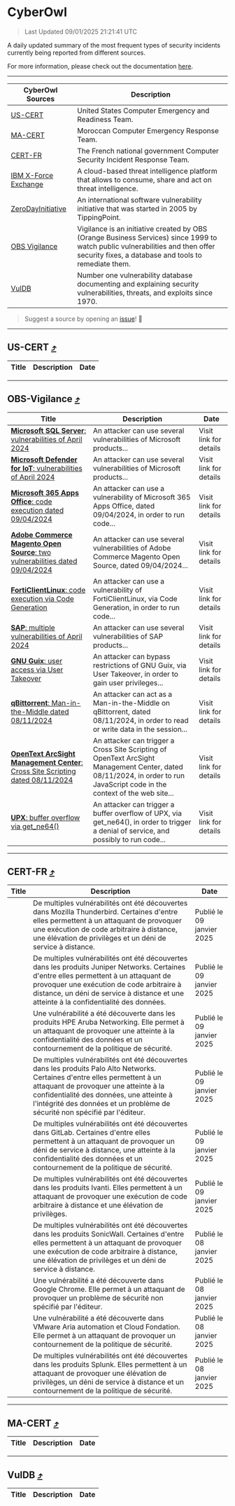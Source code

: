 
 <div id='top'></div>

# CyberOwl

 > Last Updated 09/01/2025 21:21:41 UTC
 
 A daily updated summary of the most frequent types of security incidents currently being reported from different sources.
 
 For more information, please check out the documentation [here](./docs/README.md).
 
 ---
 |CyberOwl Sources|Description|
 |---|---|
 |[US-CERT](#us-cert-arrow_heading_up)|United States Computer Emergency and Readiness Team.|
 |[MA-CERT](#ma-cert-arrow_heading_up)|Moroccan Computer Emergency Response Team.|
 |[CERT-FR](#cert-fr-arrow_heading_up)|The French national government Computer Security Incident Response Team.|
 |[IBM X-Force Exchange](#ibmcloud-arrow_heading_up)|A cloud-based threat intelligence platform that allows to consume, share and act on threat intelligence.|
 |[ZeroDayInitiative](#zerodayinitiative-arrow_heading_up)|An international software vulnerability initiative that was started in 2005 by TippingPoint.|
 |[OBS Vigilance](#obs-vigilance-arrow_heading_up)|Vigilance is an initiative created by OBS (Orange Business Services) since 1999 to watch public vulnerabilities and then offer security fixes, a database and tools to remediate them.|
 |[VulDB](#vuldb-arrow_heading_up)|Number one vulnerability database documenting and explaining security vulnerabilities, threats, and exploits since 1970.|
 
 > Suggest a source by opening an [issue](https://github.com/karimhabush/cyberowl/issues)! :raised_hands:
 ---

## US-CERT [:arrow_heading_up:](#cyberowl)

 |Title|Description|Date|
 |---|---|---|
 
 ---

## OBS-Vigilance [:arrow_heading_up:](#cyberowl)

 |Title|Description|Date|
 |---|---|---|
 |[<a href="https://vigilance.fr/vulnerability/Microsoft-SQL-Server-vulnerabilities-of-April-2024-44014" class="noirorange"><b>Microsoft SQL Server</b>: vulnerabilities of April 2024</a>](https://vigilance.fr/vulnerability/Microsoft-SQL-Server-vulnerabilities-of-April-2024-44014)|An attacker can use several vulnerabilities of Microsoft products...|Visit link for details|
 |[<a href="https://vigilance.fr/vulnerability/Microsoft-Defender-for-IoT-vulnerabilities-of-April-2024-44013" class="noirorange"><b>Microsoft Defender for IoT</b>: vulnerabilities of April 2024</a>](https://vigilance.fr/vulnerability/Microsoft-Defender-for-IoT-vulnerabilities-of-April-2024-44013)|An attacker can use several vulnerabilities of Microsoft products...|Visit link for details|
 |[<a href="https://vigilance.fr/vulnerability/Microsoft-365-Apps-Office-code-execution-dated-09-04-2024-44012" class="noirorange"><b>Microsoft 365 Apps  Office</b>: code execution dated 09/04/2024</a>](https://vigilance.fr/vulnerability/Microsoft-365-Apps-Office-code-execution-dated-09-04-2024-44012)|An attacker can use a vulnerability of Microsoft 365 Apps  Office, dated 09/04/2024, in order to run code...|Visit link for details|
 |[<a href="https://vigilance.fr/vulnerability/Adobe-Commerce-Magento-Open-Source-two-vulnerabilities-dated-09-04-2024-44008" class="noirorange"><b>Adobe Commerce  Magento Open Source</b>: two vulnerabilities dated 09/04/2024</a>](https://vigilance.fr/vulnerability/Adobe-Commerce-Magento-Open-Source-two-vulnerabilities-dated-09-04-2024-44008)|An attacker can use several vulnerabilities of Adobe Commerce  Magento Open Source, dated 09/04/2024...|Visit link for details|
 |[<a href="https://vigilance.fr/vulnerability/FortiClientLinux-code-execution-via-Code-Generation-44001" class="noirorange"><b>FortiClientLinux</b>: code execution via Code Generation</a>](https://vigilance.fr/vulnerability/FortiClientLinux-code-execution-via-Code-Generation-44001)|An attacker can use a vulnerability of FortiClientLinux, via Code Generation, in order to run code...|Visit link for details|
 |[<a href="https://vigilance.fr/vulnerability/SAP-multiple-vulnerabilities-of-April-2024-43996" class="noirorange"><b>SAP</b>: multiple vulnerabilities of April 2024</a>](https://vigilance.fr/vulnerability/SAP-multiple-vulnerabilities-of-April-2024-43996)|An attacker can use several vulnerabilities of SAP products...|Visit link for details|
 |[<a href="https://vigilance.fr/vulnerability/GNU-Guix-user-access-via-User-Takeover-45567" class="noirorange"><b>GNU Guix</b>: user access via User Takeover</a>](https://vigilance.fr/vulnerability/GNU-Guix-user-access-via-User-Takeover-45567)|An attacker can bypass restrictions of GNU Guix, via User Takeover, in order to gain user privileges...|Visit link for details|
 |[<a href="https://vigilance.fr/vulnerability/qBittorrent-Man-in-the-Middle-dated-08-11-2024-45566" class="noirorange"><b>qBittorrent</b>: Man-in-the-Middle dated 08/11/2024</a>](https://vigilance.fr/vulnerability/qBittorrent-Man-in-the-Middle-dated-08-11-2024-45566)|An attacker can act as a Man-in-the-Middle on qBittorrent, dated 08/11/2024, in order to read or write data in the session...|Visit link for details|
 |[<a href="https://vigilance.fr/vulnerability/OpenText-ArcSight-Management-Center-Cross-Site-Scripting-dated-08-11-2024-45565" class="noirorange"><b>OpenText ArcSight Management Center</b>: Cross Site Scripting dated 08/11/2024</a>](https://vigilance.fr/vulnerability/OpenText-ArcSight-Management-Center-Cross-Site-Scripting-dated-08-11-2024-45565)|An attacker can trigger a Cross Site Scripting of OpenText ArcSight Management Center, dated 08/11/2024, in order to run JavaScript code in the context of the web site...|Visit link for details|
 |[<a href="https://vigilance.fr/vulnerability/UPX-buffer-overflow-via-get-ne64-43979" class="noirorange"><b>UPX</b>: buffer overflow via get_ne64()</a>](https://vigilance.fr/vulnerability/UPX-buffer-overflow-via-get-ne64-43979)|An attacker can trigger a buffer overflow of UPX, via get_ne64(), in order to trigger a denial of service, and possibly to run code...|Visit link for details|
 
 ---

## CERT-FR [:arrow_heading_up:](#cyberowl)

 |Title|Description|Date|
 |---|---|---|
 |[](https://www.cert.ssi.gouv.fr/avis/CERTFR-2025-AVI-0019/)|De multiples vulnérabilités ont été découvertes dans Mozilla Thunderbird. Certaines d'entre elles permettent à un attaquant de provoquer une exécution de code arbitraire à distance, une élévation de privilèges et un déni de service à distance.|Publié le 09 janvier 2025|
 |[](https://www.cert.ssi.gouv.fr/avis/CERTFR-2025-AVI-0018/)|De multiples vulnérabilités ont été découvertes dans les produits Juniper Networks. Certaines d'entre elles permettent à un attaquant de provoquer une exécution de code arbitraire à distance, un déni de service à distance et une atteinte à la confidentialité des données.|Publié le 09 janvier 2025|
 |[](https://www.cert.ssi.gouv.fr/avis/CERTFR-2025-AVI-0017/)|Une vulnérabilité a été découverte dans les produits HPE Aruba Networking. Elle permet à un attaquant de provoquer une atteinte à la confidentialité des données et un contournement de la politique de sécurité.|Publié le 09 janvier 2025|
 |[](https://www.cert.ssi.gouv.fr/avis/CERTFR-2025-AVI-0016/)|De multiples vulnérabilités ont été découvertes dans les produits Palo Alto Networks. Certaines d'entre elles permettent à un attaquant de provoquer une atteinte à la confidentialité des données, une atteinte à l'intégrité des données et un problème de sécurité non spécifié par l'éditeur.|Publié le 09 janvier 2025|
 |[](https://www.cert.ssi.gouv.fr/avis/CERTFR-2025-AVI-0015/)|De multiples vulnérabilités ont été découvertes dans GitLab. Certaines d'entre elles permettent à un attaquant de provoquer un déni de service à distance, une atteinte à la confidentialité des données et un contournement de la politique de sécurité.|Publié le 09 janvier 2025|
 |[](https://www.cert.ssi.gouv.fr/avis/CERTFR-2025-AVI-0014/)|De multiples vulnérabilités ont été découvertes dans les produits Ivanti. Elles permettent à un attaquant de provoquer une exécution de code arbitraire à distance et une élévation de privilèges.|Publié le 09 janvier 2025|
 |[](https://www.cert.ssi.gouv.fr/avis/CERTFR-2025-AVI-0013/)|De multiples vulnérabilités ont été découvertes dans les produits SonicWall. Certaines d'entre elles permettent à un attaquant de provoquer une exécution de code arbitraire à distance, une élévation de privilèges et un déni de service à distance.|Publié le 08 janvier 2025|
 |[](https://www.cert.ssi.gouv.fr/avis/CERTFR-2025-AVI-0012/)|Une vulnérabilité a été découverte dans Google Chrome. Elle permet à un attaquant de provoquer un problème de sécurité non spécifié par l'éditeur.|Publié le 08 janvier 2025|
 |[](https://www.cert.ssi.gouv.fr/avis/CERTFR-2025-AVI-0011/)|Une vulnérabilité a été découverte dans VMware Aria automation et Cloud Fondation. Elle permet à un attaquant de provoquer un contournement de la politique de sécurité.|Publié le 08 janvier 2025|
 |[](https://www.cert.ssi.gouv.fr/avis/CERTFR-2025-AVI-0010/)|De multiples vulnérabilités ont été découvertes dans les produits Splunk. Elles permettent à un attaquant de provoquer une élévation de privilèges, un déni de service à distance et un contournement de la politique de sécurité.|Publié le 08 janvier 2025|
 
 ---

## MA-CERT [:arrow_heading_up:](#cyberowl)

 |Title|Description|Date|
 |---|---|---|
 
 ---

## VulDB [:arrow_heading_up:](#cyberowl)

 |Title|Description|Date|
 |---|---|---|
 